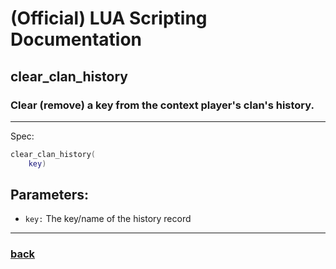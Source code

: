 
# (Official) LUA Scripting Documentation

## clear_clan_history

### Clear (remove) a key from the context player's clan's history.
___
Spec:
```lua
clear_clan_history(
	key)
```
## Parameters:
- `key:` The key/name of the history record

___
### [back](../history)
